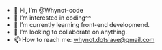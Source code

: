 - 👋 Hi, I’m @Whynot-code
- 👀 I’m interested in coding^^
- 🌱 I’m currently learning front-end developmend.
- 💞️ I’m looking to collaborate on anything.
- 📫 How to reach me: whynot.dotslave@gmail.com

<!---
Whynot-code/Whynot-code is a ✨ special ✨ repository because its `README.md` (this file) appears on your GitHub profile.
You can click the Preview link to take a look at your changes.
--->
